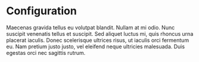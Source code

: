 # Configuration

Maecenas gravida tellus eu volutpat blandit. Nullam at mi odio. Nunc suscipit venenatis tellus et suscipit. Sed aliquet luctus mi, quis rhoncus urna placerat iaculis. Donec scelerisque ultrices risus, ut iaculis orci fermentum eu. Nam pretium justo justo, vel eleifend neque ultricies malesuada. Duis egestas orci nec sagittis rutrum. 